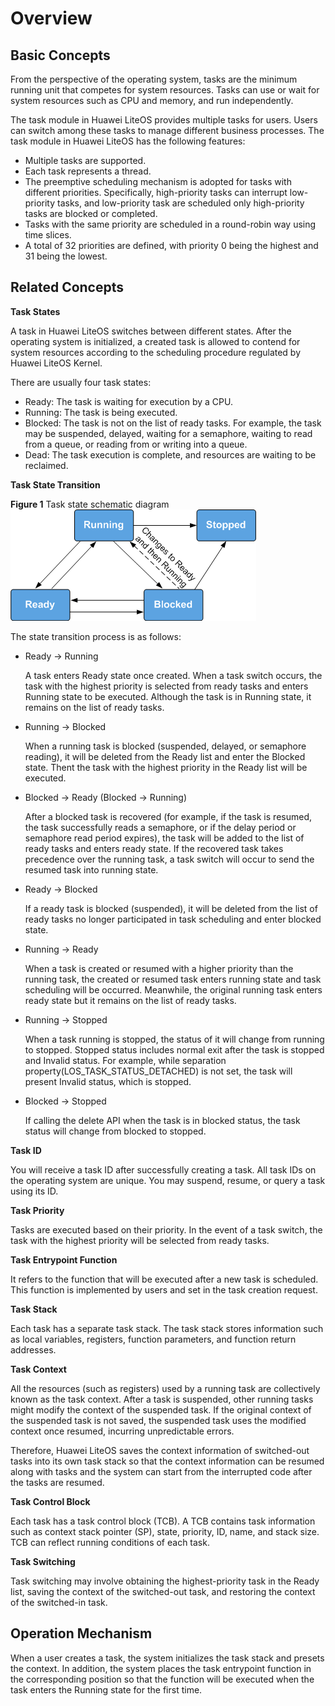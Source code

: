 # Overview<a name="EN-US_TOPIC_0311018320"></a>

## Basic Concepts<a name="en-us_topic_0175230615_section734172610531"></a>

From the perspective of the operating system, tasks are the minimum running unit that competes for system resources. Tasks can use or wait for system resources such as CPU and memory, and run independently.

The task module in Huawei LiteOS provides multiple tasks for users. Users can switch among these tasks to manage different business processes. The task module in Huawei LiteOS has the following features:

-   Multiple tasks are supported.
-   Each task represents a thread.
-   The preemptive scheduling mechanism is adopted for tasks with different priorities. Specifically, high-priority tasks can interrupt low-priority tasks, and low-priority task are scheduled only high-priority tasks are blocked or completed.
-   Tasks with the same priority are scheduled in a round-robin way using time slices.
-   A total of 32 priorities are defined, with priority 0 being the highest and 31 being the lowest.

## Related Concepts<a name="en-us_topic_0175230615_section5879050715587"></a>

**Task States**

A task in Huawei LiteOS switches between different states. After the operating system is initialized, a created task is allowed to contend for system resources according to the scheduling procedure regulated by Huawei LiteOS Kernel.

There are usually four task states:

-   Ready: The task is waiting for execution by a CPU.
-   Running: The task is being executed.
-   Blocked: The task is not on the list of ready tasks. For example, the task may be suspended, delayed, waiting for a semaphore, waiting to read from a queue, or reading from or writing into a queue.
-   Dead: The task execution is complete, and resources are waiting to be reclaimed.

**Task State Transition**

**Figure  1**  Task state schematic diagram<a name="en-us_topic_0175230615_fig4529463815587"></a>  
![](figures/task-state-schematic-diagram.png "task-state-schematic-diagram")

The state transition process is as follows:

-   Ready → Running

    A task enters Ready state once created. When a task switch occurs, the task with the highest priority is selected from ready tasks and enters Running state to be executed. Although the task is in Running state, it remains on the list of ready tasks.


-   Running → Blocked

    When a running task is blocked \(suspended, delayed, or semaphore reading\), it will be deleted from the Ready list and enter the Blocked state. Thent the task with the highest priority in the Ready list will be executed.


-   Blocked → Ready \(Blocked → Running\)

    After a blocked task is recovered \(for example, if the task is resumed, the task successfully reads a semaphore, or if the delay period or semaphore read period expires\), the task will be added to the list of ready tasks and enters ready state. If the recovered task takes precedence over the running task, a task switch will occur to send the resumed task into running state.


-   Ready → Blocked

    If a ready task is blocked \(suspended\), it will be deleted from the list of ready tasks no longer participated in task scheduling and enter blocked state.


-   Running → Ready

    When a task is created or resumed with a higher priority than the running task, the created or resumed task enters running state and task scheduling will be occurred. Meanwhile, the original running task enters ready state but it remains on the list of ready tasks.


-   Running → Stopped

    When a task running is stopped, the status of it will change from running to stopped. Stopped status includes normal exit after the task is stopped and Invalid status. For example, while separation property\(LOS\_TASK\_STATUS\_DETACHED\) is not set, the task will present Invalid status, which is stopped.


-   Blocked → Stopped

    If calling the delete API when the task is in blocked status, the task status will change from blocked to stopped.


**Task ID**

You will receive a task ID after successfully creating a task. All task IDs on the operating system are unique. You may suspend, resume, or query a task using its ID.

**Task Priority**

Tasks are executed based on their priority. In the event of a task switch, the task with the highest priority will be selected from ready tasks.

**Task Entrypoint Function**

It refers to the function that will be executed after a new task is scheduled. This function is implemented by users and set in the task creation request.

**Task Stack**

Each task has a separate task stack. The task stack stores information such as local variables, registers, function parameters, and function return addresses.

**Task Context**

All the resources \(such as registers\) used by a running task are collectively known as the task context. After a task is suspended, other running tasks might modify the context of the suspended task. If the original context of the suspended task is not saved, the suspended task uses the modified context once resumed, incurring unpredictable errors.

Therefore, Huawei LiteOS saves the context information of switched-out tasks into its own task stack so that the context information can be resumed along with tasks and the system can start from the interrupted code after the tasks are resumed.

**Task Control Block**

Each task has a task control block \(TCB\). A TCB contains task information such as context stack pointer \(SP\), state, priority, ID, name, and stack size. TCB can reflect running conditions of each task.

**Task Switching**

Task switching may involve obtaining the highest-priority task in the Ready list, saving the context of the switched-out task, and restoring the context of the switched-in task.

## Operation Mechanism<a name="en-us_topic_0175230615_section1786939515524"></a>

When a user creates a task, the system initializes the task stack and presets the context. In addition, the system places the task entrypoint function in the corresponding position so that the function will be executed when the task enters the Running state for the first time.

